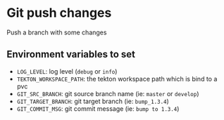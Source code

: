 # Git push changes

Push a branch with some changes

## Environment variables to set

* `LOG_LEVEL`: log level (`debug` or `info`)
* `TEKTON_WORKSPACE_PATH`: the tekton workspace path which is bind to a pvc
* `GIT_SRC_BRANCH`: git source branch name (ie: `master` or `develop`)
* `GIT_TARGET_BRANCH`: git target branch (ie: `bump_1.3.4`)
* `GIT_COMMIT_MSG`: git commit message (ie: `bump to 1.3.4`)
